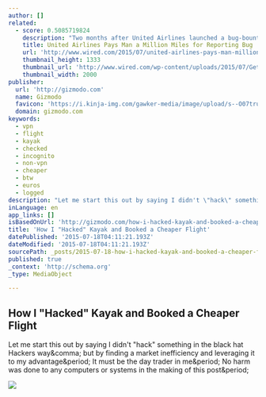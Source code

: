 ```yaml
---
author: []
related:
  - score: 0.5085719824
    description: "Two months after United Airlines launched a bug-bounty program to reward researchers who report flaws in the company's web site and apps, a researcher has received 1 million air miles in the first reward given. After submitting information to United about a remote-code execution flaw in the airline's web site, Jordan Wiens was awarded his mileage last week."
    title: United Airlines Pays Man a Million Miles for Reporting Bug
    url: 'http://www.wired.com/2015/07/united-airlines-pays-man-million-miles-reporting-bug/'
    thumbnail_height: 1333
    thumbnail_url: 'http://www.wired.com/wp-content/uploads/2015/07/GettyImages-72664752.jpg'
    thumbnail_width: 2000
publisher:
  url: 'http://gizmodo.com'
  name: Gizmodo
  favicon: 'https://i.kinja-img.com/gawker-media/image/upload/s--O07tru6M--/c_fill,fl_progressive,g_center,h_80,q_80,w_80/fdj3buryz5nuzyf2k620.png'
  domain: gizmodo.com
keywords:
  - vpn
  - flight
  - kayak
  - checked
  - incognito
  - non-vpn
  - cheaper
  - btw
  - euros
  - logged
description: "Let me start this out by saying I didn't \"hack\" something in the black hat Hackers way, but by finding a market inefficiency and leveraging it to my advantage. It must be the day trader in me. No harm was done to any computers or systems in the making of this post."
inLanguage: en
app_links: []
isBasedOnUrl: 'http://gizmodo.com/how-i-hacked-kayak-and-booked-a-cheaper-flight-1507368539'
title: '​How I "Hacked" Kayak and Booked a Cheaper Flight'
datePublished: '2015-07-18T04:11:21.193Z'
dateModified: '2015-07-18T04:11:21.193Z'
sourcePath: _posts/2015-07-18-how-i-hacked-kayak-and-booked-a-cheaper-flight.md
published: true
_context: 'http://schema.org'
_type: MediaObject

---
```

<article style=""><h1>​How I "Hacked" Kayak and Booked a Cheaper Flight</h1><p>Let me start this out by saying I didn't "hack" something in the black hat Hackers way&amp;comma; but by finding a market inefficiency and leveraging it to my advantage&amp;period; It must be the day trader in me&amp;period; No harm was done to any computers or systems in the making of this post&amp;period;</p><img src="https://i.kinja-img.com/gawker-media/image/upload/s--sp-qx2Sw--/c_fill,fl_progressive,g_north,h_358,q_80,w_636/y7zs4qiojgq0iikhweir.jpg" /></article>
